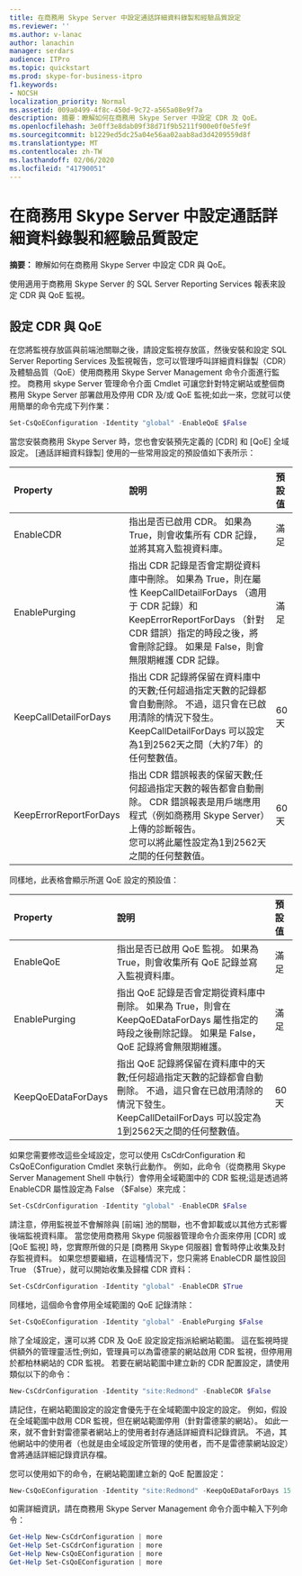 ```yaml
---
title: 在商務用 Skype Server 中設定通話詳細資料錄製和經驗品質設定
ms.reviewer: ''
ms.author: v-lanac
author: lanachin
manager: serdars
audience: ITPro
ms.topic: quickstart
ms.prod: skype-for-business-itpro
f1.keywords:
- NOCSH
localization_priority: Normal
ms.assetid: 009a0499-4f8c-450d-9c72-a565a08e9f7a
description: 摘要：瞭解如何在商務用 Skype Server 中設定 CDR 及 QoE。
ms.openlocfilehash: 3e0ff3e8dab09f38d71f9b5211f900e0f0e5fe9f
ms.sourcegitcommit: b1229ed5dc25a04e56aa02aab8ad3d4209559d8f
ms.translationtype: MT
ms.contentlocale: zh-TW
ms.lasthandoff: 02/06/2020
ms.locfileid: "41790051"
---
```

# <a name="configure-call-detail-recording-and-quality-of-experience-settings-in-skype-for-business-server"></a>在商務用 Skype Server 中設定通話詳細資料錄製和經驗品質設定
 
**摘要：** 瞭解如何在商務用 Skype Server 中設定 CDR 與 QoE。
  
使用適用于商務用 Skype Server 的 SQL Server Reporting Services 報表來設定 CDR 與 QoE 監視。
  
## <a name="configure-cdr-and-qoe"></a>設定 CDR 與 QoE

在您將監視存放區與前端池關聯之後，請設定監視存放區，然後安裝和設定 SQL Server Reporting Services 及監視報告，您可以管理呼叫詳細資料錄製（CDR）及體驗品質（QoE）使用商務用 Skype Server Management 命令介面進行監控。 商務用 skype Server 管理命令介面 Cmdlet 可讓您針對特定網站或整個商務用 Skype Server 部署啟用及停用 CDR 及/或 QoE 監視;如此一來，您就可以使用簡單的命令完成下列作業：
  
```powershell
Set-CsQoEConfiguration -Identity "global" -EnableQoE $False
```

當您安裝商務用 Skype Server 時，您也會安裝預先定義的 [CDR] 和 [QoE] 全域設定。 [通話詳細資料錄製] 使用的一些常用設定的預設值如下表所示：
  
|**Property**|**說明**|**預設值**|
|:-----|:-----|:-----|
|EnableCDR  <br/> |指出是否已啟用 CDR。 如果為 True，則會收集所有 CDR 記錄，並將其寫入監視資料庫。  <br/> |滿足  <br/> |
|EnablePurging  <br/> |指出 CDR 記錄是否會定期從資料庫中刪除。 如果為 True，則在屬性 KeepCallDetailForDays （適用于 CDR 記錄）和 KeepErrorReportForDays （針對 CDR 錯誤）指定的時段之後，將會刪除記錄。 如果是 False，則會無限期維護 CDR 記錄。  <br/> |滿足  <br/> |
|KeepCallDetailForDays  <br/> |指出 CDR 記錄將保留在資料庫中的天數;任何超過指定天數的記錄都會自動刪除。 不過，這只會在已啟用清除的情況下發生。  <br/> KeepCallDetailForDays 可以設定為1到2562天之間（大約7年）的任何整數值。  <br/> |60 天  <br/> |
|KeepErrorReportForDays  <br/> |指出 CDR 錯誤報表的保留天數;任何超過指定天數的報告都會自動刪除。 CDR 錯誤報表是用戶端應用程式（例如商務用 Skype Server）上傳的診斷報告。  <br/> 您可以將此屬性設定為1到2562天之間的任何整數值。  <br/> |60 天  <br/> |
   
同樣地，此表格會顯示所選 QoE 設定的預設值：
  
|**Property**|**說明**|**預設值**|
|:-----|:-----|:-----|
|EnableQoE  <br/> |指出是否已啟用 QoE 監視。 如果為 True，則會收集所有 QoE 記錄並寫入監視資料庫。  <br/> |滿足  <br/> |
|EnablePurging  <br/> |指出 QoE 記錄是否會定期從資料庫中刪除。 如果為 True，則會在 KeepQoEDataForDays 屬性指定的時段之後刪除記錄。 如果是 False，QoE 記錄將會無限期維護。  <br/> |滿足  <br/> |
|KeepQoEDataForDays  <br/> |指出 QoE 記錄將保留在資料庫中的天數;任何超過指定天數的記錄都會自動刪除。 不過，這只會在已啟用清除的情況下發生。  <br/> KeepCallDetailForDays 可以設定為1到2562天之間的任何整數值。  <br/> |60 天  <br/> |
   
如果您需要修改這些全域設定，您可以使用 CsCdrConfiguration 和 CsQoEConfiguration Cmdlet 來執行此動作。 例如，此命令（從商務用 Skype Server Management Shell 中執行）會停用全域範圍中的 CDR 監視;這是透過將 EnableCDR 屬性設定為 False （$False）來完成：
  
```powershell
Set-CsCdrConfiguration -Identity "global" -EnableCDR $False
```

請注意，停用監視並不會解除與 [前端] 池的關聯，也不會卸載或以其他方式影響後端監視資料庫。 當您使用商務用 Skype 伺服器管理命令介面來停用 [CDR] 或 [QoE 監視] 時，您實際所做的只是 [商務用 Skype 伺服器] 會暫時停止收集及封存監視資料。 如果您想要繼續，在這種情況下，您只需將 EnableCDR 屬性設回 True （$True），就可以開始收集及歸檔 CDR 資料：
  
```powershell
Set-CsCdrConfiguration -Identity "global" -EnableCDR $True
```

同樣地，這個命令會停用全域範圍的 QoE 記錄清除：
  
```powershell
Set-CsQoEConfiguration -Identity "global" -EnablePurging $False
```

除了全域設定，還可以將 CDR 及 QoE 設定設定指派給網站範圍。 這在監視時提供額外的管理靈活性;例如，管理員可以為雷德蒙的網站啟用 CDR 監視，但停用用於都柏林網站的 CDR 監視。 若要在網站範圍中建立新的 CDR 配置設定，請使用類似以下的命令：
  
```powershell
New-CsCdrConfiguration -Identity "site:Redmond" -EnableCDR $False
```

請記住，在網站範圍設定的設定會優先于在全域範圍中設定的設定。 例如，假設在全域範圍中啟用 CDR 監視，但在網站範圍停用（針對雷德蒙的網站）。 如此一來，就不會針對雷德蒙者網站上的使用者封存通話詳細資料記錄資訊。 不過，其他網站中的使用者（也就是由全域設定所管理的使用者，而不是雷德蒙網站設定）會將通話詳細記錄資訊存檔。
  
您可以使用如下的命令，在網站範圍建立新的 QoE 配置設定：
  
```powershell
New-CsQoEConfiguration -Identity "site:Redmond" -KeepQoEDataForDays 15
```

如需詳細資訊，請在商務用 Skype Server Management 命令介面中輸入下列命令：
  
```powershell
Get-Help New-CsCdrConfiguration | more
Get-Help Set-CsCdrConfiguration | more
Get-Help New-CsQoEConfiguration | more
Get-Help Set-CsQoEConfiguration | more
```
